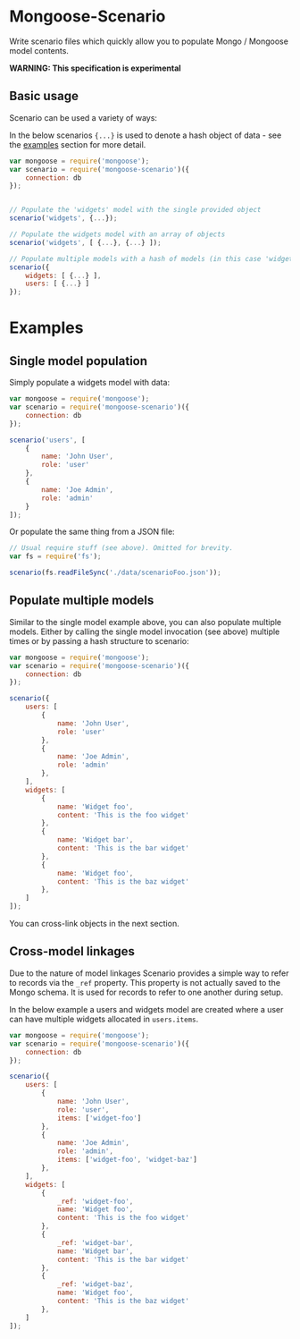 Mongoose-Scenario
=================
Write scenario files which quickly allow you to populate Mongo / Mongoose model contents.

**WARNING: This specification is experimental**


Basic usage
-----------
Scenario can be used a variety of ways:

In the below scenarios `{...}` is used to denote a hash object of data - see the [examples](#Examples) section for more detail.

```javascript
var mongoose = require('mongoose');
var scenario = require('mongoose-scenario')({
	connection: db
});


// Populate the 'widgets' model with the single provided object
scenario('widgets', {...});

// Populate the widgets model with an array of objects
scenario('widgets', [ {...}, {...} ]);

// Populate multiple models with a hash of models (in this case 'widgets' and 'users' models)
scenario({
	widgets: [ {...} ],
	users: [ {...} ]
});
```


Examples
========

Single model population
-----------------------
Simply populate a widgets model with data:

```javascript
var mongoose = require('mongoose');
var scenario = require('mongoose-scenario')({
	connection: db
});

scenario('users', [
	{
		name: 'John User',
		role: 'user'
	},
	{
		name: 'Joe Admin',
		role: 'admin'
	}
]);
```

Or populate the same thing from a JSON file:

```javascript
// Usual require stuff (see above). Omitted for brevity.
var fs = require('fs');

scenario(fs.readFileSync('./data/scenarioFoo.json'));
```


Populate multiple models
------------------------
Similar to the single model example above, you can also populate multiple models. Either by calling the single model invocation (see above) multiple times or by passing a hash structure to scenario:


```javascript
var mongoose = require('mongoose');
var scenario = require('mongoose-scenario')({
	connection: db
});

scenario({
	users: [
		{
			name: 'John User',
			role: 'user'
		},
		{
			name: 'Joe Admin',
			role: 'admin'
		},
	],
	widgets: [
		{
			name: 'Widget foo',
			content: 'This is the foo widget'
		},
		{
			name: 'Widget bar',
			content: 'This is the bar widget'
		},
		{
			name: 'Widget foo',
			content: 'This is the baz widget'
		},
	]
]);
```

You can cross-link objects in the next section.



Cross-model linkages
--------------------
Due to the nature of model linkages Scenario provides a simple way to refer to records via the `_ref` property.
This property is not actually saved to the Mongo schema. It is used for records to refer to one another during setup.

In the below example a users and widgets model are created where a user can have multiple widgets allocated in `users.items`.

```javascript
var mongoose = require('mongoose');
var scenario = require('mongoose-scenario')({
	connection: db
});

scenario({
	users: [
		{
			name: 'John User',
			role: 'user',
			items: ['widget-foo']
		},
		{
			name: 'Joe Admin',
			role: 'admin',
			items: ['widget-foo', 'widget-baz']
		},
	],
	widgets: [
		{
			_ref: 'widget-foo',
			name: 'Widget foo',
			content: 'This is the foo widget'
		},
		{
			_ref: 'widget-bar',
			name: 'Widget bar',
			content: 'This is the bar widget'
		},
		{
			_ref: 'widget-baz',
			name: 'Widget foo',
			content: 'This is the baz widget'
		},
	]
]);
```
